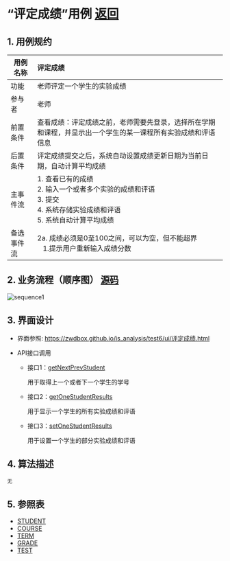 # “评定成绩”用例 [返回](../README.md)
## 1. 用例规约

|用例名称|评定成绩|
|-------|:-------------|
|功能|老师评定一个学生的实验成绩|
|参与者|老师|
|前置条件|查看成绩：评定成绩之前，老师需要先登录，选择所在学期和课程，并显示出一个学生的某一课程所有实验成绩和评语信息|
|后置条件| 评定成绩提交之后，系统自动设置成绩更新日期为当前日期，自动计算平均成绩|
|主事件流| 1. 查看已有的成绩 <br/> 2. 输入一个或者多个实验的成绩和评语  <br/> 3. 提交  <br/> 4. 系统存储实验成绩和评语<br/> 5. 系统自动计算平均成绩|
|备选事件流|2a. 成绩必须是0至100之间，可以为空，但不能超界 <br/>&nbsp;&nbsp; 1.提示用户重新输入成绩分数|


## 2. 业务流程（顺序图） [源码](../src/sequence评定成绩.puml)
![sequence1](../sequence评定成绩.png) 

    
## 3. 界面设计
- 界面参照: https://zwdbox.github.io/is_analysis/test6/ui/评定成绩.html

- API接口调用

    - 接口1：[getNextPrevStudent](../接口/getNextPrevStudent.md)
        
        用于取得上一个或者下一个学生的学号
        
    - 接口2：[getOneStudentResults](../接口/getOneStudentResults.md)
        
        用于显示一个学生的所有实验成绩和评语
         
    - 接口3：[setOneStudentResults](../接口/setOneStudentResults.md)
    
        用于设置一个学生的部分实验成绩和评语
    
## 4. 算法描述
    无
    
## 5. 参照表
- [STUDENT](../数据库设计.md/#STUDENTS)
- [COURSE](../数据库设计.md/#TESTS)
- [TERM](../数据库设计.md/#TESTS)
- [GRADE](../数据库设计.md/#GRADES)
- [TEST](../数据库设计.md/#TESTS)